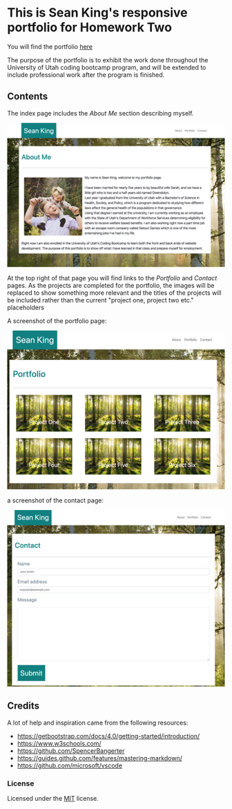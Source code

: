 # This is Sean King's responsive portfolio for Homework Two
You will find the portfolio [here](https://seanianking.github.io/Responsive-Portfolio/index.html)

The purpose of the portfolio is to exhibit the work done throughout the University of Utah coding bootcamp program, and will be extended to include professional work after the program is finished.

## Contents

The index page includes the *About Me* section describing myself.

![About Me page screenshot](About-Me-Screenshot.png)

At the top right of that page you will find links to the *Portfolio* and *Contact* pages. As the projects are completed for the portfolio, the images will be replaced to show something more relevant and the titles of the projects will be included rather than the current "project one, project two etc." placeholders


A screenshot of the portfolio page:

![Portfolio page screenshot](Portfolio-Screenshot.png)

a screenshot of the contact page:

![Contact page screenshot](Contact-Screenshot.png)

## Credits

A lot of help and inspiration came from the following resources:

* https://getbootstrap.com/docs/4.0/getting-started/introduction/
* https://www.w3schools.com/
* https://github.com/SpencerBangerter
* https://guides.github.com/features/mastering-markdown/
* https://github.com/microsoft/vscode

### License

Licensed under the [MIT](LICENSE.txt) license.